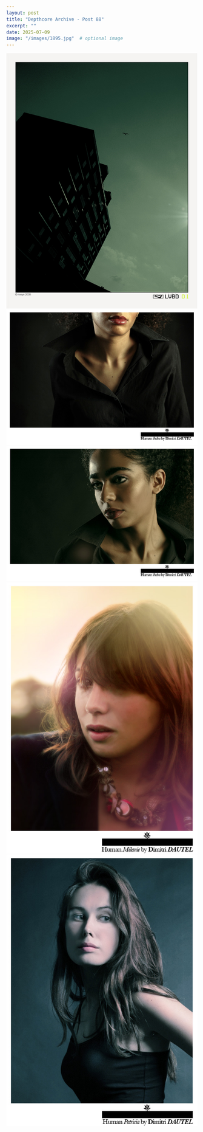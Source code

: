 ```yaml
---
layout: post
title: "Depthcore Archive - Post 88"
excerpt: ""
date: 2025-07-09
image: "/images/1895.jpg"  # optional image
---
```


<img src="/images/1895.jpg">
<img src="/images/1896.jpg" alt="1896.jpg"/>
<img src="/images/1897.jpg" alt="1897.jpg"/>
<img src="/images/1898.jpg" alt="1898.jpg"/>
<img src="/images/1900.jpg" alt="1900.jpg"/>
